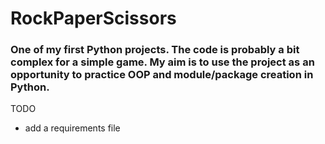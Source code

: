 # RockPaperScissors
### One of my first Python projects. The code is probably a bit complex for a simple game. My aim is to use the project as an opportunity to practice OOP and module/package creation in Python.
TODO
* add a requirements file
